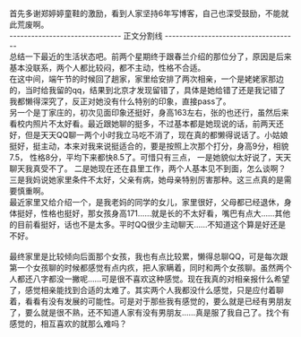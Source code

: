 <div id="sina_keyword_ad_area2" class="articalContent  ">
			首先多谢郑婷婷童鞋的激励，看到人家坚持6年写博客，自己也深受鼓励，不能就此荒废啊。
<div>------------------------------- 正文分割线
-------------------------------------</DIV>
<div>
总结一下最近的生活状态吧。前两个星期终于跟春兰介绍的那位分了，原因是后来基本没联系，两个人都比较闷，都不主动，性格不合适。</DIV>
<div>
在这中间，端午节的时候回了趟家，家里给安排了两次相亲，一个是姥姥家那边的，当时给我留的qq，结果到北京才发现留错了，具体是她给错了还是我记错了我都懒得深究了，反正对她没有什么特别的印象，直接pass了。</DIV>
<div>
另一个是丁家庄的，初次见面印象还挺好，身高163左右，张的也还行，虽然后来看校内照片不太好看。最近跟她聊的挺多，不过基本都是她现说的话，前两天还好，但是天天QQ聊一两个小时我立马吃不消了，现在真的都懒得说话了。小姑娘挺好，挺主动，本来对我来说挺适合的，要是按照上次那个打分，身高9分，相貌7.5，
性格8分，平均下来都快8.5了。可惜只有三点， 一是她貌似太好说了，天天聊天我真受不了。
二是她现在还在县里工作，两个人基本见不到面，怎么谈啊？三是我妈说她家里条件不太好，父亲有病，她母亲特别厉害那种。这三点真的是需要慎重啊。</DIV>
<div>
最近家里又给介绍一个，是我老妈的同学的女儿，家里很好，父母都已经退休，身体挺好，性格也挺好，那女孩身高171……就是长的不太好看，嘴巴有点大……其他的目前看挺好，话也不是太多。平时QQ很少主动聊天……不知道这个算是好还是不好。</DIV>
<div><br /></DIV>
<div>
最终家里是比较倾向后面那个女孩，我也有点比较累，懒得总聊QQ，可是每次跟第一个女孩聊的时候都感觉有点内疚，把人家瞒着，同时和两个女孩聊。虽然两个人都还八字都没一撇呢……可是很不喜欢这种感觉。现在我真的对相亲报什么希望了，感觉相亲能找到合适的太难了。其实两个人我都没什么感觉，只是应付着聊着，看看有没有发展的可能性。可是对于那些我有感觉的，要么就是已经有男朋友了，要么就是很不熟，还不知道人家有没有男朋友……真是服了我自己了。找个有感觉的，相互喜欢的就那么难吗？</DIV>							
		</div>